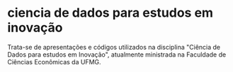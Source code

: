 # ciencia de dados para estudos em inovação

Trata-se de apresentações e códigos utilizados na disciplina "Ciência de Dados para estudos em Inovação", atualmente ministrada na Faculdade de Ciências Econômicas da UFMG.

